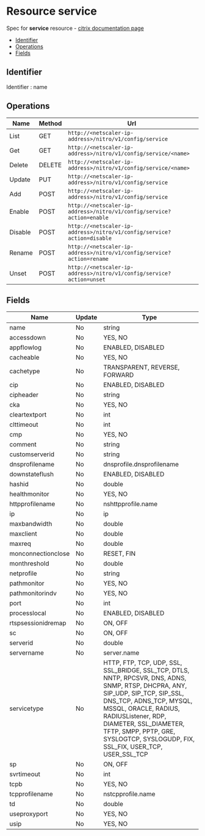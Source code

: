 # Resource service

Spec for **service** resource - [citrix documentation page](https://developer-docs.citrix.com/projects/netscaler-nitro-api/en/12.0/configuration/basic/service/service/)

- [Identifier](#identifier)
- [Operations](#operations)
- [Fields](#fields)

## Identifier

Identifier : name

## Operations

| Name | Method | Url |
|----|----|----|
| List | GET | `http://<netscaler-ip-address>/nitro/v1/config/service` |
| Get | GET | `http://<netscaler-ip-address>/nitro/v1/config/service/<name>` |
| Delete | DELETE | `http://<netscaler-ip-address>/nitro/v1/config/service/<name>` |
| Update | PUT | `http://<netscaler-ip-address>/nitro/v1/config/service` |
| Add | POST | `http://<netscaler-ip-address>/nitro/v1/config/service` |
| Enable | POST | `http://<netscaler-ip-address>/nitro/v1/config/service?action=enable` |
| Disable | POST | `http://<netscaler-ip-address>/nitro/v1/config/service?action=disable` |
| Rename | POST | `http://<netscaler-ip-address>/nitro/v1/config/service?action=rename` |
| Unset | POST | `http://<netscaler-ip-address>/nitro/v1/config/service?action=unset` |

## Fields

| Name | Update | Type |
|----|----|----|
| name | No | string |
| accessdown | No | YES, NO |
| appflowlog | No | ENABLED, DISABLED |
| cacheable | No | YES, NO |
| cachetype | No | TRANSPARENT, REVERSE, FORWARD |
| cip | No | ENABLED, DISABLED |
| cipheader | No | string |
| cka | No | YES, NO |
| cleartextport | No | int |
| clttimeout | No | int |
| cmp | No | YES, NO |
| comment | No | string |
| customserverid | No | string |
| dnsprofilename | No | dnsprofile.dnsprofilename |
| downstateflush | No | ENABLED, DISABLED |
| hashid | No | double |
| healthmonitor | No | YES, NO |
| httpprofilename | No | nshttpprofile.name |
| ip | No | ip |
| maxbandwidth | No | double |
| maxclient | No | double |
| maxreq | No | double |
| monconnectionclose | No | RESET, FIN |
| monthreshold | No | double |
| netprofile | No | string |
| pathmonitor | No | YES, NO |
| pathmonitorindv | No | YES, NO |
| port | No | int |
| processlocal | No | ENABLED, DISABLED |
| rtspsessionidremap | No | ON, OFF |
| sc | No | ON, OFF |
| serverid | No | double |
| servername | No | server.name |
| servicetype | No | HTTP, FTP, TCP, UDP, SSL, SSL_BRIDGE, SSL_TCP, DTLS, NNTP, RPCSVR, DNS, ADNS, SNMP, RTSP, DHCPRA, ANY, SIP_UDP, SIP_TCP, SIP_SSL, DNS_TCP, ADNS_TCP, MYSQL, MSSQL, ORACLE, RADIUS, RADIUSListener, RDP, DIAMETER, SSL_DIAMETER, TFTP, SMPP, PPTP, GRE, SYSLOGTCP, SYSLOGUDP, FIX, SSL_FIX, USER_TCP, USER_SSL_TCP |
| sp | No | ON, OFF |
| svrtimeout | No | int |
| tcpb | No | YES, NO |
| tcpprofilename | No | nstcpprofile.name |
| td | No | double |
| useproxyport | No | YES, NO |
| usip | No | YES, NO |

